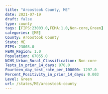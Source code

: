```yaml
---
title: "Aroostook County, ME"
date: 2021-07-19
draft: false
type: county
tags: [FIPS:23003.0,FEMA:1.0,Non-core,Green]
categories: [ME]
County: Aroostook County
State: ME
FIPS: 23003.0
FEMA_Region: 1.0
Population: 67055.0
NCHS_Urban_Rural_Classification: Non-core
Tests_in_prior_14_days: 870.0
Fourteen_day_test_rate_per_100000: 1297.0
Percent_Positivity_in_prior_14_days: 0.003
Level: Green
url: /states/ME/aroostook-county
---
```




